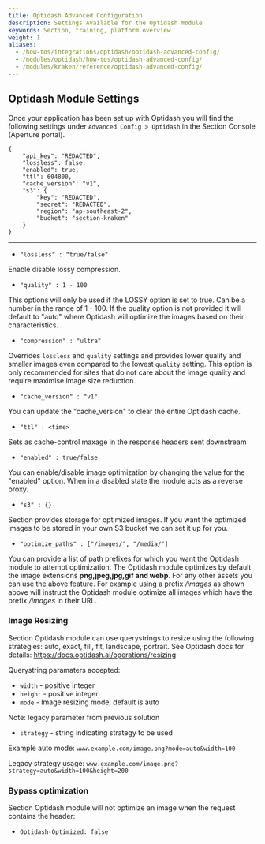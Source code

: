 ```yaml
---
title: Optidash Advanced Configuration
description: Settings Available for the Optidash module
keywords: Section, training, platform overview
weight: 1
aliases:
  - /how-tos/integrations/optidash/optidash-advanced-config/
  - /modules/optidash/how-tos/optidash-advanced-config/
  - /modules/kraken/reference/optidash-advanced-config/
---
```


## Optidash Module Settings

Once your application has been set up with Optidash you will find the following settings under `Advanced Config > Optidash` in the Section Console (Aperture portal). 
```
{
    "api_key": "REDACTED",
    "lossless": false,
    "enabled": true,
    "ttl": 604800,
    "cache_version": "v1",
    "s3": {
        "key": "REDACTED",
        "secret": "REDACTED",
        "region": "ap-southeast-2",
        "bucket": "section-kraken"
    }
}
```

---


- `"lossless" : "true/false"`

Enable disable lossy compression.

- `"quality" : 1 - 100`

 This options will only be used if the LOSSY option is set to true. Can be a number in the range of 1 - 100. If the quality option is not provided it will default to "auto" where Optidash will optimize the images based on their characteristics.

- `"compression" : "ultra"`

Overrides `lossless` and `quality` settings and provides lower quality and smaller images even compared to the lowest `quality` setting. This option is only recommended for sites that do not care about the image quality and require maximise image size reduction.

- `"cache_version" : "v1"`

You can update the "cache_version" to clear the entire Optidash cache.


- `"ttl" : <time>`

Sets as cache-control maxage in the response headers sent downstream


- `"enabled" : true/false`

You can enable/disable image optimization by changing the value for the "enabled" option. When in a disabled state the module acts as a reverse proxy.

- `"s3" : {}`

Section provides storage for optimized images. If you want the optimized images to be stored in your own S3 bucket we can set it up for you.

- `"optimize_paths" : ["/images/", "/media/"]`

You can provide a list of path prefixes for which you want the Optidash module to attempt optimization. The Optidash module optimizes by default the image extensions **png,jpeg,jpg,gif and webp**. For any other assets you can use the above feature. For example using a prefix */images* as shown above will instruct the Optidash module optimize all images which have the prefix */images* in their URL.

### Image Resizing

Section Optidash module can use querystrings to resize using the following strategies: auto, exact, fill, fit, landscape, portrait. See Optidash docs for details: https://docs.optidash.ai/operations/resizing

Querystring paramaters accepted:
- `width` - positive integer
- `height` - positive integer
- `mode` - Image resizing mode, default is auto

Note: legacy parameter from previous solution
- `strategy`  - string indicating strategy to be used

Example auto mode:
`www.example.com/image.png?mode=auto&width=100`

Legacy strategy usage:
`www.example.com/image.png?strategy=auto&width=100&height=200`


### Bypass optimization

Section Optidash module will not optimize an image when the request contains the header:

- `Optidash-Optimized: false`
